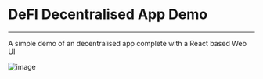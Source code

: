 # DeFI Decentralised App Demo

---

A simple demo of an decentralised app complete with a React based Web UI

![image](https://user-images.githubusercontent.com/20164942/147854932-9033b92e-3f5a-4a86-b3cf-d306b885088c.png)
